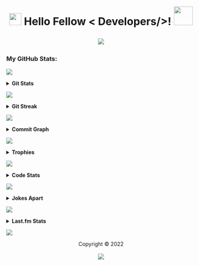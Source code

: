 <h1 align='center'>
  <img
    src="https://media2.giphy.com/media/QssGEmpkyEOhBCb7e1/giphy.gif?cid=ecf05e47a0n14BexZMoP1gqvSbLZSfYigjUvfcXkroScK00bl&rid=giphy.gif"
    width=32px> Hello Fellow < Developers/>! <img
      src="https://raw.githubusercontent.com/MartinHeinz/MartinHeinz/master/wave.gif" width=50px>
    <br>
    <p align="center"> <img
        src="https://readme-typing-svg.herokuapp.com?font=Ubuntu&color=%230778F7&center=true&vCenter=true&width=500&height=30&lines=I+am+Aditya+Prasad+S;Thanks+for+checking+out+my+profile...;I+am+a+Computer+Student.+Just+15+y.o...;Interested+in+learning+about+coding...;Love+To+Learn+New+Things..." />
    </p>
</h1>

### My GitHub Stats:

<a href="https://da.gd/aditya"> <img
    src="https://user-images.githubusercontent.com/73097560/115834477-dbab4500-a447-11eb-908a-139a6edaec5c.gif"> </a>

<details>
  <summary><b>Git Stats</b></summary>
  <br>
  <p align="center">
    <a href="https://da.gd/aditya"> <img width="100%"
        src="https://github-readme-stats.vercel.app/api?username=adityaprasad502&count_private=true&include_all_commits=true&show_icons=true&theme=tokyonight&custom_title=Git+Stats" />
    </a>
  </p>
</details>

<a href="https://da.gd/aditya"> <img
    src="https://user-images.githubusercontent.com/73097560/115834477-dbab4500-a447-11eb-908a-139a6edaec5c.gif"> </a>

<details>
  <summary><b>Git Streak</b></summary>
  <br>
  <p align="center">
    <a href="https://da.gd/aditya"> <img width="100%"
        src="http://github-readme-streak-stats.herokuapp.com?user=adityaprasad502&theme=tokyonight&border=156CDDD)" </a>
  </p>
</details>

<a href="https://da.gd/aditya"> <img
    src="https://user-images.githubusercontent.com/73097560/115834477-dbab4500-a447-11eb-908a-139a6edaec5c.gif"> </a>

<details>
  <summary><b>Commit Graph</b></summary>
  <br>
  <p align="center">
    <a href="https://da.gd/aditya">
      <img width="100%"
        src="https://activity-graph.herokuapp.com/graph?username=adityaprasad502&custom_title=Commit+Graph&theme=react-dark&area=true" />
    </a>
    <br>
  </p>
</details>

<a href="https://da.gd/aditya"> <img
    src="https://user-images.githubusercontent.com/73097560/115834477-dbab4500-a447-11eb-908a-139a6edaec5c.gif"> </a>

<details>
  <summary><b>Trophies</b></summary>
  <br>
  <p align="center">
    <a href="https://da.gd/aditya">
      <img width="100%"
        src="https://github-profile-trophy.vercel.app/?username=adityaprasad502&theme=darkhub&column=4&margin-w=7&margin-h=7" />
    </a>
    <br>
  </p>
</details>

<a href="https://da.gd/aditya"> <img
    src="https://user-images.githubusercontent.com/73097560/115834477-dbab4500-a447-11eb-908a-139a6edaec5c.gif"> </a>

<details>
  <summary><b>Code Stats</b></summary>
  <br>

  <!--START_SECTION:waka-->
![Code Time](http://img.shields.io/badge/Code%20Time%20since%2022/1/2022-309%20hrs%2017%20mins-blue?logo=wakatime)

**🐱 My GitHub Data** 

> 🏆 3,565 Contributions in the Year 2022
 > 
> 📦 90.2 KiB Used in GitHub's Storage 
 > 
> 📜 8 Public Repositories 
 > 
> 🔑 ∞ private repositories.

**👻 I'm a Night 🦉** 

```text
🌞 Morning    0 commits      ░░░░░░░░░░░░░░░░░░░░░░░░░   0.0% 
🌆 Daytime    66 commits     ███░░░░░░░░░░░░░░░░░░░░░░   14.7% 
🌃 Evening    107 commits    ██████░░░░░░░░░░░░░░░░░░░   23.83% 
🌙 Night      276 commits    ███████████████░░░░░░░░░░   61.47%
```
📅 **I'm Most Productive on Sunday** 

```text
Monday       107 commits    █████░░░░░░░░░░░░░░░░░░░░   21.97% 
Tuesday      13 commits     ░░░░░░░░░░░░░░░░░░░░░░░░░   2.67% 
Wednesday    27 commits     █░░░░░░░░░░░░░░░░░░░░░░░░   5.54% 
Thursday     50 commits     ██░░░░░░░░░░░░░░░░░░░░░░░   10.27% 
Friday       32 commits     █░░░░░░░░░░░░░░░░░░░░░░░░   6.57% 
Saturday     46 commits     ██░░░░░░░░░░░░░░░░░░░░░░░   9.45% 
Sunday       212 commits    ███████████░░░░░░░░░░░░░░   43.53%
```


📊 **This Week I Spent My Time On** 

```text
⌚︎ Time Zone: Asia/Kolkata

💬 Programming Languages: 
Python                   36 hrs 21 mins      █████████████████████░░░░   86.23% 
HTML                     4 hrs 2 mins        ██░░░░░░░░░░░░░░░░░░░░░░░   9.59% 
Batchfile                35 mins             ░░░░░░░░░░░░░░░░░░░░░░░░░   1.39% 
YAML                     17 mins             ░░░░░░░░░░░░░░░░░░░░░░░░░   0.69% 
Markdown                 15 mins             ░░░░░░░░░░░░░░░░░░░░░░░░░   0.62% 
Bash                     8 mins              ░░░░░░░░░░░░░░░░░░░░░░░░░   0.33% 
JSON                     8 mins              ░░░░░░░░░░░░░░░░░░░░░░░░░   0.32%

🔥 Editors: 
VS Code                  42 hrs 9 mins       █████████████████████████   100.0%

💻 Operating System: 
Windows                  42 hrs 9 mins       █████████████████████████   100.0%
```

**🧑‍💻 I Mostly Code in Python** 

```text
Python                   18 repos            █████████████████░░░░░░░░   69.23% 
Shell                    2 repos             ██░░░░░░░░░░░░░░░░░░░░░░░   7.69% 
HTML                     2 repos             ██░░░░░░░░░░░░░░░░░░░░░░░   7.69% 
CSS                      2 repos             ██░░░░░░░░░░░░░░░░░░░░░░░   7.69% 
TypeScript               1 repo              █░░░░░░░░░░░░░░░░░░░░░░░░   3.85% 
Java                     1 repo              █░░░░░░░░░░░░░░░░░░░░░░░░   3.85%
```



**📝 Note**

```
Last Updated precisely on 30/05/2022 at 19:32:54 IST
Next Update is roughly by 31/05/2022 at 19:30:50 IST
```

<!--END_SECTION:waka-->

</details>

<a href="https://da.gd/aditya"> <img
    src="https://user-images.githubusercontent.com/73097560/115834477-dbab4500-a447-11eb-908a-139a6edaec5c.gif"> </a>

<details>
  <summary><b>Jokes Apart</b></summary>
  <br>
  <p align="center">
    <a width="100%" href="https://da.gd/aditya"> <img src="https://readme-jokes.vercel.app/api?theme=tokyonight" /> </a>
  </p>
</details>

<a href="https://da.gd/aditya"> <img
    src="https://user-images.githubusercontent.com/73097560/115834477-dbab4500-a447-11eb-908a-139a6edaec5c.gif"> </a>

<details>
  <summary><b>Last.fm Stats</b></summary>
  <br>
  <p align="center">
    <a href="https://da.gd/aditya">
      <img width="100%" src="https://lastfm-recently-played.vercel.app/api?user=adityaprasad502&width=600&count=2" />
    </a>
  </p>
</details>

<a href="https://da.gd/aditya"> <img
    src="https://user-images.githubusercontent.com/73097560/115834477-dbab4500-a447-11eb-908a-139a6edaec5c.gif"> </a>

<p align="center">
  Copyright © 2022 <br> <br>
  <a href=https://da.gd/aditya><img src="https://da.gd/count" /></a>
</p>
</h2>
